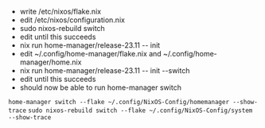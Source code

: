 - write /etc/nixos/flake.nix
- edit /etc/nixos/configuration.nix
- sudo nixos-rebuild switch
- edit until this succeeds
- nix run home-manager/release-23.11 -- init
- edit ~/.config/home-manager/flake.nix and ~/.config/home-manager/home.nix
- nix run home-manager/release-23.11 -- init --switch
- edit until this succeeds
- should now be able to run home-manager switch


`home-manager switch --flake ~/.config/NixOS-Config/homemanager --show-trace`
`sudo nixos-rebuild switch --flake ~/.config/NixOS-Config/system --show-trace`